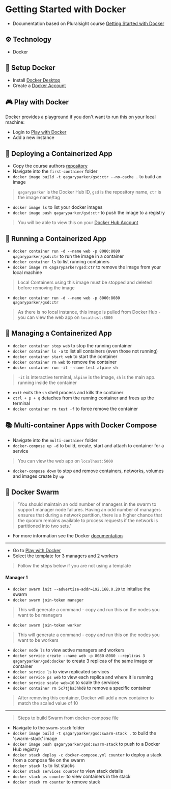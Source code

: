 # Getting Started with Docker

- Documentation based on Pluralsight course [Getting Started with Docker](https://app.pluralsight.com/library/courses/getting-started-docker)

## :gear: Technology
- Docker

## :notebook: Setup Docker

- Install [Docker Desktop](https://www.docker.com/products/docker-desktop)
- Create a [Docker Account](https://hub.docker.com/signup)

## :video_game: Play with Docker
Docker provides a playground if you don't want to run this on your local machine:
- Login to [Play with Docker](https://labs.play-with-docker.com/)
- Add a new instance

## :rocket: Deploying a Containerized App

- Copy the course authors [repository](https://github.com/nigelpoulton/gsd)
- Navigate into the `first-container` folder
- `docker image build -t qagaryparker/gsd:ctr --no-cache .` to build an image

> `qagaryparker` is the Docker Hub ID, `gsd` is the repository name, `ctr` is the image name/tag

- `docker image ls` to list your docker images
- `docker image push qagaryparker/gsd:ctr` to push the image to a registry

> You will be able to view this on your [Docker Hub Account](https://hub.docker.com/repository/docker)

## :runner: Running a Containerized App

- `docker container run -d --name web -p 8080:8080 qagaryparker/gsd:ctr` to run the image in a container
- `docker container ls` to list running containers
- `docker image rm qagaryparker/gsd:ctr` to remove the image from your local machine

> Local Containers using this image must be stopped and deleted before removing the image

- `docker container run -d --name web -p 8000:8080 qagaryparker/gsd:ctr`

> As there is no local instance, this image is pulled from Docker Hub - you can view the web app on `localhost:8000`

## :blue_book: Managing a Containerized App

- `docker container stop web` to stop the running container
- `docker container ls -a` to list all containers (even those not running)
- `docker container start web` to start the container
- `docker container rm web` to remove the container
- `docker container run -it --name test alpine sh`

> `-it` is interactive terminal, `alpine` is the image, `sh` is the main app. running inside the container

- `exit` exits the `sh` shell process and kills the container
- `ctrl + p + q` detaches from the running container and frees up the terminal
- `docker container rm test -f` to force remove the container

## :books: Multi-container Apps with Docker Compose

- Navigate into the `multi-container` folder
- `docker-compose up -d` to build, create, start and attach to container for a service

> You can view the web app on `localhost:5000`

- `docker-compose down` to stop and remove containers, networks, volumes and images create by `up`

## :honeybee: Docker Swarm

> 'You should maintain an odd number of managers in the swarm to support manager node failures. Having an odd number of managers ensures that during a network partition, there is a higher chance that the quorum remains available to process requests if the network is partitioned into two sets.'

- For more information see the Docker [documentation](https://docs.docker.com/engine/swarm/admin_guide/#add-manager-nodes-for-fault-tolerance)
---
- Go to [Play with Docker](https://labs.play-with-docker.com/)
- Select the template for 3 managers and 2 workers

> Follow the steps below if you are not using a template

#### Manager 1
- `docker swarm init --advertise-addr=192.168.0.20` to initalise the swarm
- `docker swarm join-token manager`

> This will generate a command - copy and run this on the nodes you want to be managers

- `docker swarm join-token worker`

> This will generate a command - copy and run this on the nodes you want to be workers

- `docker node ls` to view active managers and workers
- `docker service create --name web -p 8080:8080 --replicas 3 qagaryparker/gsd:docker` to create 3 replicas of the same image or container
- `docker service ls` to view replicated services
- `docker service ps web` to view each replica and where it is running
- `docker service scale web=10` to scale the services
- `docker container rm 5c7tjba3hhd8` to remove a specific container

> After removing this container, Docker will add a new container to match the scaled value of 10
---
> Steps to build Swarm from docker-compose file
- Navigate to the `swarm-stack` folder
- `docker image build -t qagaryparker/gsd:swarm-stack .` to build the 'swarm-stack' image
- `docker image push qagaryparker/gsd:swarm-stack` to push to a Docker Hub registry
- `docker stack deploy -c docker-compose.yml counter` to deploy a stack from a compose file on the swarm
- `docker stack ls` to list stacks
- `docker stack services counter` to view stack details
- `docker stack ps counter` to view containers in the stack
- `docker stack rm counter` to remove stack